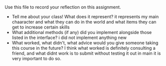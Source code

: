 Use this file to record your reflection on this assignment.

- Tell me about your class! What does it represent?
it represents my main chaaracter and what they can do in the world and what items they can get to increase certain skills
- What additional methods (if any) did you implement alongside those listed in the interface?
i did not implement anything new
- What worked, what didn't, what advice would you give someone taking this course in the future?
I think what worked is definitely consulting a friend, and what didnt work is to submit without testing it out in main it is very important to do so.

